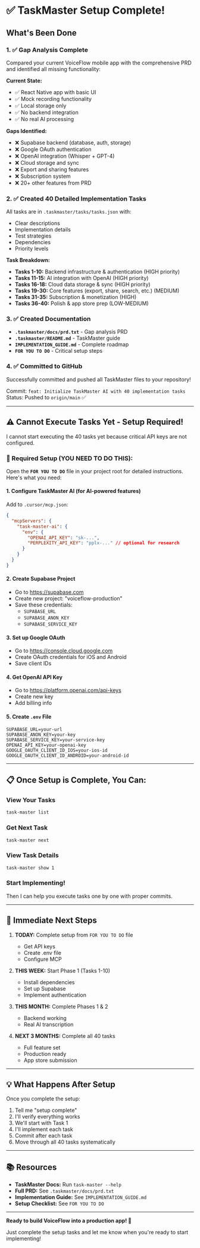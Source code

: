 # ✅ TaskMaster Setup Complete!

## What's Been Done

### 1. ✅ Gap Analysis Complete
Compared your current VoiceFlow mobile app with the comprehensive PRD and identified all missing functionality:

**Current State:**
- ✅ React Native app with basic UI
- ✅ Mock recording functionality  
- ✅ Local storage only
- ✅ No backend integration
- ✅ No real AI processing

**Gaps Identified:**
- ❌ Supabase backend (database, auth, storage)
- ❌ Google OAuth authentication
- ❌ OpenAI integration (Whisper + GPT-4)
- ❌ Cloud storage and sync
- ❌ Export and sharing features
- ❌ Subscription system
- ❌ 20+ other features from PRD

### 2. ✅ Created 40 Detailed Implementation Tasks
All tasks are in `.taskmaster/tasks/tasks.json` with:
- Clear descriptions
- Implementation details
- Test strategies
- Dependencies
- Priority levels

**Task Breakdown:**
- **Tasks 1-10:** Backend infrastructure & authentication (HIGH priority)
- **Tasks 11-15:** AI integration with OpenAI (HIGH priority)
- **Tasks 16-18:** Cloud data storage & sync (HIGH priority)
- **Tasks 19-30:** Core features (export, share, search, etc.) (MEDIUM)
- **Tasks 31-35:** Subscription & monetization (HIGH)
- **Tasks 36-40:** Polish & app store prep (LOW-MEDIUM)

### 3. ✅ Created Documentation
- **`.taskmaster/docs/prd.txt`** - Gap analysis PRD
- **`.taskmaster/README.md`** - TaskMaster guide
- **`IMPLEMENTATION_GUIDE.md`** - Complete roadmap
- **`FOR YOU TO DO`** - Critical setup steps

### 4. ✅ Committed to GitHub
Successfully committed and pushed all TaskMaster files to your repository!

Commit: `feat: Initialize TaskMaster AI with 40 implementation tasks`
Status: Pushed to `origin/main` ✅

---

## ⚠️ Cannot Execute Tasks Yet - Setup Required!

I cannot start executing the 40 tasks yet because critical API keys are not configured.

### 🔧 Required Setup (YOU NEED TO DO THIS):

Open the **`FOR YOU TO DO`** file in your project root for detailed instructions. Here's what you need:

#### 1. Configure TaskMaster AI (for AI-powered features)
Add to `.cursor/mcp.json`:
```json
{
  "mcpServers": {
    "task-master-ai": {
      "env": {
        "OPENAI_API_KEY": "sk-...",
        "PERPLEXITY_API_KEY": "pplx-..." // optional for research
      }
    }
  }
}
```

#### 2. Create Supabase Project
- Go to https://supabase.com
- Create new project: "voiceflow-production"
- Save these credentials:
  - `SUPABASE_URL`
  - `SUPABASE_ANON_KEY`
  - `SUPABASE_SERVICE_KEY`

#### 3. Set up Google OAuth
- Go to https://console.cloud.google.com
- Create OAuth credentials for iOS and Android
- Save client IDs

#### 4. Get OpenAI API Key
- Go to https://platform.openai.com/api-keys
- Create new key
- Add billing info

#### 5. Create `.env` File
```env
SUPABASE_URL=your-url
SUPABASE_ANON_KEY=your-key
SUPABASE_SERVICE_KEY=your-service-key
OPENAI_API_KEY=your-openai-key
GOOGLE_OAUTH_CLIENT_ID_IOS=your-ios-id
GOOGLE_OAUTH_CLIENT_ID_ANDROID=your-android-id
```

---

## 📋 Once Setup is Complete, You Can:

### View Your Tasks
```bash
task-master list
```

### Get Next Task
```bash
task-master next
```

### View Task Details
```bash
task-master show 1
```

### Start Implementing!
Then I can help you execute tasks one by one with proper commits.

---

## 🎯 Immediate Next Steps

1. **TODAY:** Complete setup from `FOR YOU TO DO` file
   - Get API keys
   - Create .env file
   - Configure MCP

2. **THIS WEEK:** Start Phase 1 (Tasks 1-10)
   - Install dependencies
   - Set up Supabase
   - Implement authentication

3. **THIS MONTH:** Complete Phases 1 & 2
   - Backend working
   - Real AI transcription

4. **NEXT 3 MONTHS:** Complete all 40 tasks
   - Full feature set
   - Production ready
   - App store submission

---

## 💡 What Happens After Setup

Once you complete the setup:
1. Tell me "setup complete"
2. I'll verify everything works
3. We'll start with Task 1
4. I'll implement each task
5. Commit after each task
6. Move through all 40 tasks systematically

---

## 📚 Resources

- **TaskMaster Docs:** Run `task-master --help`
- **Full PRD:** See `.taskmaster/docs/prd.txt`
- **Implementation Guide:** See `IMPLEMENTATION_GUIDE.md`
- **Setup Checklist:** See `FOR YOU TO DO`

---

**Ready to build VoiceFlow into a production app! 🚀**

Just complete the setup tasks and let me know when you're ready to start implementing!

